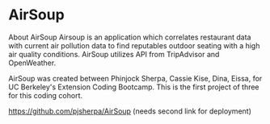 # AirSoup

About AirSoup
Airsoup is an application which correlates restaurant data with current air pollution data to find reputables outdoor seating with a high air quality conditions. AirSoup utilizes API from TripAdvisor and OpenWeather.

AirSoup was created between Phinjock Sherpa, Cassie Kise, Dina, Eissa,  for UC Berkeley's Extension Coding Bootcamp. This is the first project of three for this coding cohort.


https://github.com/pjsherpa/AirSoup
(needs second link for deployment)

